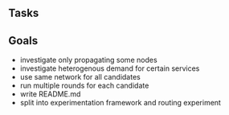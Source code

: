 ## Tasks



## Goals

- investigate only propagating some nodes
- investigate heterogenous demand for certain services
- use same network for all candidates
- run multiple rounds for each candidate
- write README.md
- split into experimentation framework and routing experiment

